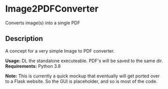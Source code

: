 # Image2PDFConverter
Converts image(s) into a single PDF

## Description
A concept for a very simple Image to PDF converter.  

**Usage:** DL the standalone executeable. PDF's will be saved to the same dir.  
**Requirements:** Python 3.8  

**Note:** This is currently a quick mockup that eventually will get ported over to a Flask website. So the GUI is placeholder, and so is most of the code.
